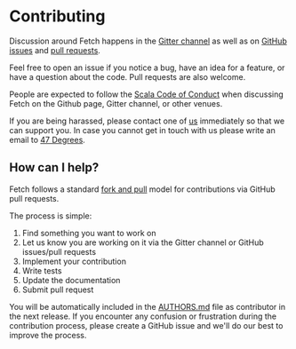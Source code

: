 # Contributing

Discussion around Fetch happens in the [Gitter channel](https://gitter.im/47degrees/fetch) as well as on
[GitHub issues](https://github.com/47degrees/fetch/issues) and [pull requests](https://github.com/47degrees/fetch/pulls).

Feel free to open an issue if you notice a bug, have an idea for a feature, or have a question about
the code. Pull requests are also welcome.

People are expected to follow the [Scala Code of Conduct](https://typelevel.org/code-of-conduct.html) when discussing Fetch on the Github page, Gitter channel, or other venues.

If you are being harassed, please contact one of [us](AUTHORS.md#maintainers) immediately so that we can support you. In case you cannot get in touch with us please write an email to [47 Degrees](mailto:hello@47deg.com).

## How can I help?

Fetch follows a standard [fork and pull](https://help.github.com/articles/using-pull-requests/) model for contributions via GitHub pull requests.

The process is simple:

 1. Find something you want to work on
 2. Let us know you are working on it via the Gitter channel or GitHub issues/pull requests
 3. Implement your contribution
 4. Write tests
 5. Update the documentation
 6. Submit pull request

You will be automatically included in the [AUTHORS.md](AUTHORS.md#contributors) file as contributor in the next release.
If you encounter any confusion or frustration during the contribution process, please create a GitHub issue and we'll do our best to improve the process.
